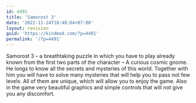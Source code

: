 ```yaml
---
id: 4491
title: 'Samorost 3'
date: '2022-11-24T18:48:04+07:00'
layout: revision
guid: 'https://kindmod.com/?p=4491'
permalink: '/?p=4491'
---
```


Samorost 3 – a breathtaking puzzle in which you have to play already known from the first two parts of the character – A curious cosmic gnome. He longs to know all the secrets and mysteries of this world. Together with him you will have to solve many mysteries that will help you to pass not few levels. All of them are unique, which will allow you to enjoy the game. Also in the game very beautiful graphics and simple controls that will not give you any discomfort.